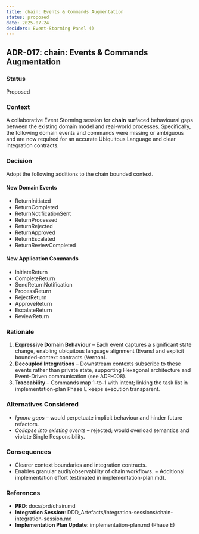 ```yaml
---
title: chain: Events & Commands Augmentation
status: proposed
date: 2025-07-24
deciders: Event-Storming Panel ()
---
```


## ADR-017: chain: Events & Commands Augmentation

### Status
Proposed

### Context
A collaborative Event Storming session for **chain** surfaced behavioural gaps between the existing domain model and real-world processes.  Specifically, the following domain events and commands were missing or ambiguous and are now required for an accurate Ubiquitous Language and clear integration contracts.

### Decision
Adopt the following additions to the chain bounded context.

#### New Domain Events
- ReturnInitiated
- ReturnCompleted
- ReturnNotificationSent
- ReturnProcessed
- ReturnRejected
- ReturnApproved
- ReturnEscalated
- ReturnReviewCompleted

#### New Application Commands
- InitiateReturn
- CompleteReturn
- SendReturnNotification
- ProcessReturn
- RejectReturn
- ApproveReturn
- EscalateReturn
- ReviewReturn

### Rationale
1. **Expressive Domain Behaviour** – Each event captures a significant state change, enabling ubiquitous language alignment (Evans) and explicit bounded-context contracts (Vernon).
2. **Decoupled Integrations** – Downstream contexts subscribe to these events rather than private state, supporting Hexagonal architecture and Event-Driven communication (see ADR-008).
3. **Traceability** – Commands map 1-to-1 with intent; linking the task list in implementation-plan Phase E keeps execution transparent.

### Alternatives Considered
- _Ignore gaps_ – would perpetuate implicit behaviour and hinder future refactors.
- _Collapse into existing events_ – rejected; would overload semantics and violate Single Responsibility.

### Consequences
+ Clearer context boundaries and integration contracts.
+ Enables granular audit/observability of chain workflows.
− Additional implementation effort (estimated in implementation-plan.md).

### References
- **PRD**: docs/prd/chain.md
- **Integration Session**: DDD_Artefacts/integration-sessions/chain-integration-session.md
- **Implementation Plan Update**: implementation-plan.md (Phase E)

